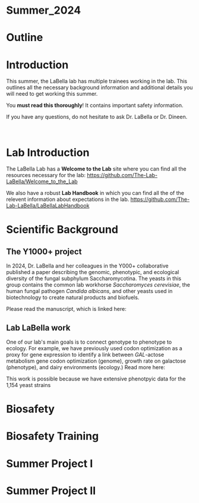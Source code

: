 # Summer_2024

# Outline 


# Introduction

This summer, the LaBella lab has multiple trainees working in the lab. This outlines all the necessary background information and additional details you will need to get working this summer. 

You **must read this thoroughly**! It contains important safety information. 

If you have any questions, do not hesitate to ask Dr. LaBella or Dr. Dineen. 

&nbsp;
&nbsp;

# Lab Introduction

The LaBella Lab has a **Welcome to the Lab** site where you can find all the resources necessary for the lab: https://github.com/The-Lab-LaBella/Welcome_to_the_Lab

We also have a robust **Lab Handbook** in which you can find all the of the relevent information about expectations in the lab. https://github.com/The-Lab-LaBella/LaBellaLabHandbook 



# Scientific Background

## The Y1000+ project
In 2024, Dr. LaBella and her colleagues in the Y000+ collaborative published a paper describing the genomic, phenotypic, and ecological diversity of the fungal subphylum Saccharomycotina. The yeasts in this group contains the common lab workhorse _Saccharomyces cerevisiae_, the human fungal pathogen _Candida albicans_, and other yeasts used in biotechnology to create natural products and biofuels. 

Please read the manuscript, which is linked here: 

## Lab LaBella work 

One of our lab's main goals is to connect genotype to phenotype to ecology. For example, we have previously used codon optimization as a proxy for gene expression to identify a link between _GAL_-actose metabolism gene codon optimization (genome), growth rate on galactose (phenotype), and dairy environments (ecology.) Read more here: 

This work is possible because we have extensive phenotpyic data for the 1,154 yeast strains 


# Biosafety

# Biosafety Training 

# Summer Project I 

# Summer Project II 

